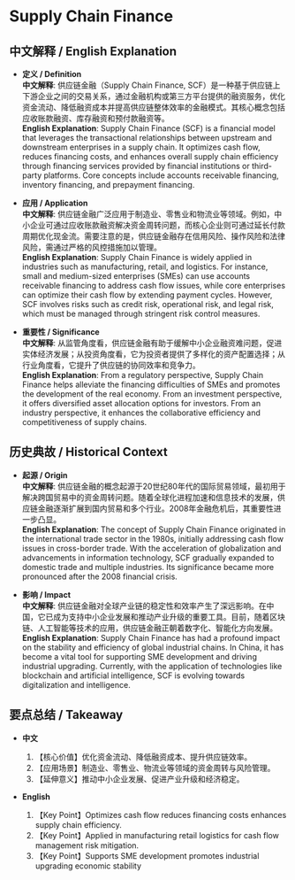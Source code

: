 # Supply Chain Finance

## 中文解释 / English Explanation

* **定义 / Definition**  
  **中文解释**: 供应链金融（Supply Chain Finance, SCF）是一种基于供应链上下游企业之间的交易关系，通过金融机构或第三方平台提供的融资服务，优化资金流动、降低融资成本并提高供应链整体效率的金融模式。其核心概念包括应收账款融资、库存融资和预付款融资等。  
  **English Explanation**: Supply Chain Finance (SCF) is a financial model that leverages the transactional relationships between upstream and downstream enterprises in a supply chain. It optimizes cash flow, reduces financing costs, and enhances overall supply chain efficiency through financing services provided by financial institutions or third-party platforms. Core concepts include accounts receivable financing, inventory financing, and prepayment financing.

* **应用 / Application**  
  **中文解释**: 供应链金融广泛应用于制造业、零售业和物流业等领域。例如，中小企业可通过应收账款融资解决资金周转问题，而核心企业则可通过延长付款周期优化现金流。需要注意的是，供应链金融存在信用风险、操作风险和法律风险，需通过严格的风控措施加以管理。  
  **English Explanation**: Supply Chain Finance is widely applied in industries such as manufacturing, retail, and logistics. For instance, small and medium-sized enterprises (SMEs) can use accounts receivable financing to address cash flow issues, while core enterprises can optimize their cash flow by extending payment cycles. However, SCF involves risks such as credit risk, operational risk, and legal risk, which must be managed through stringent risk control measures.

* **重要性 / Significance**  
  **中文解释**: 从监管角度看，供应链金融有助于缓解中小企业融资难问题，促进实体经济发展；从投资角度看，它为投资者提供了多样化的资产配置选择；从行业角度看，它提升了供应链的协同效率和竞争力。  
  **English Explanation**: From a regulatory perspective, Supply Chain Finance helps alleviate the financing difficulties of SMEs and promotes the development of the real economy. From an investment perspective, it offers diversified asset allocation options for investors. From an industry perspective, it enhances the collaborative efficiency and competitiveness of supply chains.

## 历史典故 / Historical Context

* **起源 / Origin**  
  **中文解释**: 供应链金融的概念起源于20世纪80年代的国际贸易领域，最初用于解决跨国贸易中的资金周转问题。随着全球化进程加速和信息技术的发展，供应链金融逐渐扩展到国内贸易和多个行业。2008年金融危机后，其重要性进一步凸显。  
  **English Explanation**: The concept of Supply Chain Finance originated in the international trade sector in the 1980s, initially addressing cash flow issues in cross-border trade. With the acceleration of globalization and advancements in information technology, SCF gradually expanded to domestic trade and multiple industries. Its significance became more pronounced after the 2008 financial crisis.

* **影响 / Impact**  
  **中文解释**: 供应链金融对全球产业链的稳定性和效率产生了深远影响。在中国，它已成为支持中小企业发展和推动产业升级的重要工具。目前，随着区块链、人工智能等技术的应用，供应链金融正朝着数字化、智能化方向发展。  
  **English Explanation**: Supply Chain Finance has had a profound impact on the stability and efficiency of global industrial chains. In China, it has become a vital tool for supporting SME development and driving industrial upgrading. Currently, with the application of technologies like blockchain and artificial intelligence, SCF is evolving towards digitalization and intelligence.

## 要点总结 / Takeaway

* **中文**  
  1. 【核心价值】优化资金流动、降低融资成本、提升供应链效率。
  2. 【应用场景】制造业、零售业、物流业等领域的资金周转与风险管理。
  3. 【延伸意义】推动中小企业发展、促进产业升级和经济稳定。

* **English**  
  1. 【Key Point】Optimizes cash flow reduces financing costs enhances supply chain efficiency.
  2. 【Key Point】Applied in manufacturing retail logistics for cash flow management risk mitigation.
  3. 【Key Point】Supports SME development promotes industrial upgrading economic stability